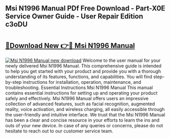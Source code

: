 ## Msi N1996 Manual PDf Free Download - Part-X0E Service Owner Guide - User Repair Edition c3oDU

# <h2><a href="http://cf16588.oget.top/?id=Msi+N1996+Manual">🔗Download New 👉🔴 Msi N1996 Manual</a></h2>

[![Msi N1996 Manual new download](https://i.imgur.com/5g1atiW.png)](http://cf16588.oget.top/?id=Msi+N1996+Manual)
Welcome to the user manual for your newly delivered Msi N1996 Manual. This comprehensive guide is intended to help you get started with your product and provide you with a thorough understanding of its features, functions, and capabilities. You will find step-by-step instructions for installation, operation, maintenance, and troubleshooting. Essential Instructions Msi N1996 Manual This manual contains essential instructions for setting up and operating your product safely and effectively. Msi N1996 Manual offers users an impressive collection of advanced features, such as facial recognition, augmented reality, voice activation, and wireless charging, all easily accessible through the user-friendly and intuitive interface. We trust that the Msi N1996 Manual has been a clear and concise resource in your efforts to learn the ins and outs of your new device. In case of any queries or concerns, please do not hesitate to reach out to our customer service team.
